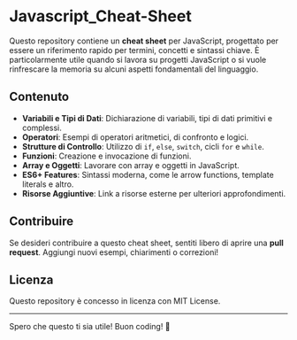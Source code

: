 # Javascript_Cheat-Sheet

Questo repository contiene un **cheat sheet** per JavaScript, progettato per essere un riferimento rapido per termini, concetti e sintassi chiave. È particolarmente utile quando si lavora su progetti JavaScript o si vuole rinfrescare la memoria su alcuni aspetti fondamentali del linguaggio.

## Contenuto

- **Variabili e Tipi di Dati**: Dichiarazione di variabili, tipi di dati primitivi e complessi.
- **Operatori**: Esempi di operatori aritmetici, di confronto e logici.
- **Strutture di Controllo**: Utilizzo di `if`, `else`, `switch`, cicli `for` e `while`.
- **Funzioni**: Creazione e invocazione di funzioni.
- **Array e Oggetti**: Lavorare con array e oggetti in JavaScript.
- **ES6+ Features**: Sintassi moderna, come le arrow functions, template literals e altro.
- **Risorse Aggiuntive**: Link a risorse esterne per ulteriori approfondimenti.

## Contribuire

Se desideri contribuire a questo cheat sheet, sentiti libero di aprire una **pull request**. Aggiungi nuovi esempi, chiarimenti o correzioni!

## Licenza

Questo repository è concesso in licenza con MIT License.

---

Spero che questo ti sia utile! Buon coding! 🚀
